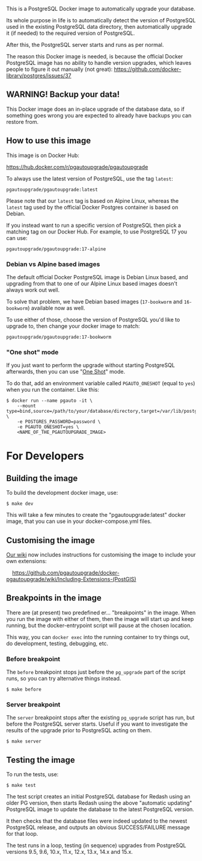 This is a PostgreSQL Docker image to automatically upgrade
your database.

Its whole purpose in life is to automatically detect the
version of PostgreSQL used in the existing PostgreSQL data
directory, then automatically upgrade it (if needed) to the
required version of PostgreSQL.

After this, the PostgreSQL server starts and runs as per
normal.

The reason this Docker image is needed, is because the
official Docker PostgreSQL image has no ability to handle
version upgrades, which leaves people to figure it out
manually (not great): https://github.com/docker-library/postgres/issues/37

## WARNING! Backup your data!

This Docker image does an in-place upgrade of the database
data, so if something goes wrong you are expected to already
have backups you can restore from.

## How to use this image

This image is on Docker Hub:

https://hub.docker.com/r/pgautoupgrade/pgautoupgrade

To always use the latest version of PostgreSQL, use the tag
`latest`:

    pgautoupgrade/pgautoupgrade:latest

Please note that our `latest` tag is based on Alpine Linux,
whereas the `latest` tag used by the official Docker
Postgres container is based on Debian.

If you instead want to run a specific version of PostgreSQL
then pick a matching tag on our Docker Hub. For example, to
use PostgreSQL 17 you can use:

    pgautoupgrade/pgautoupgrade:17-alpine

### Debian vs Alpine based images

The default official Docker PostgreSQL image is Debian Linux
based, and upgrading from that to one of our Alpine Linux
based images doesn't always work out well.

To solve that problem, we have Debian based images
(`17-bookworm` and `16-bookworm`) available now as well.

To use either of those, choose the version of PostgreSQL you'd
like to upgrade to, then change your docker image to match:

    pgautoupgrade/pgautoupgrade:17-bookworm

### "One shot" mode

If you just want to perform the upgrade without starting PostgreSQL
afterwards, then you can use "[One Shot](https://github.com/pgautoupgrade/docker-pgautoupgrade/issues/13)" mode.

To do that, add an environment variable called `PGAUTO_ONESHOT`
(equal to `yes`) when you run the container.  Like this:

```
$ docker run --name pgauto -it \
	--mount type=bind,source=/path/to/your/database/directory,target=/var/lib/postgresql/data \
	-e POSTGRES_PASSWORD=password \
	-e PGAUTO_ONESHOT=yes \
	<NAME_OF_THE_PGAUTOUPGRADE_IMAGE>
```

# For Developers

## Building the image

To build the development docker image, use:

```
$ make dev
```

This will take a few minutes to create the "pgautoupgrade:latest"
docker image, that you can use in your docker-compose.yml
files.

## Customising the image

[Our wiki](https://github.com/pgautoupgrade/docker-pgautoupgrade/wiki)
now includes instructions for customising the image to include
your own extensions:

&nbsp; &nbsp; https://github.com/pgautoupgrade/docker-pgautoupgrade/wiki/Including-Extensions-(PostGIS)

## Breakpoints in the image

There are (at present) two predefined er... "breakpoints"
in the image.  When you run the image with either
of them, then the image will start up and keep running,
but the docker-entrypoint script will pause at the chosen
location.

This way, you can `docker exec` into the running container to
try things out, do development, testing, debugging, etc.

### Before breakpoint

The `before` breakpoint stops just before the `pg_upgrade`
part of the script runs, so you can try alternative things
instead.

```
$ make before
```

### Server breakpoint

The `server` breakpoint stops after the existing `pg_upgrade`
script has run, but before the PostgreSQL server starts.  Useful
if you want to investigate the results of the upgrade prior to
PostgreSQL acting on them.

```
$ make server
```

## Testing the image

To run the tests, use:

```
$ make test
```

The test script creates an initial PostgreSQL database for
Redash using an older PG version, then starts Redash using
the above "automatic updating" PostgreSQL image to update
the database to the latest PostgreSQL version.

It then checks that the database files were indeed updated
to the newest PostgreSQL release, and outputs an obvious
SUCCESS/FAILURE message for that loop.

The test runs in a loop, testing (in sequence) upgrades from
PostgreSQL versions 9.5, 9.6, 10.x, 11.x, 12.x, 13.x, 14.x
and 15.x.
